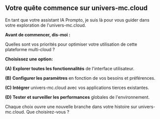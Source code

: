 ##  Votre quête commence sur univers-mc.cloud 

En tant que votre assistant IA Prompto, je suis là pour vous guider dans votre exploration de l'univers-mc.cloud.  

**Avant de commencer, dis-moi :**

Quelles sont vos priorités pour optimiser votre utilisation de cette plateforme multi-cloud ? 

**Choisissez une option:**

**(A)** **Explorer toutes les fonctionnalités** de l'interface utilisateur. 

**(B)** **Configurer les paramètres** en fonction de vos besoins et préférences.

**(C)** **Intégrer** univers-mc.cloud avec vos applications tierces existantes.

**(D)** **Tester et surveiller les performances** globales de l'environnement.


Chaque choix ouvre une nouvelle branche dans votre histoire sur univers-mc.cloud. Que choisirez-vous ? 
